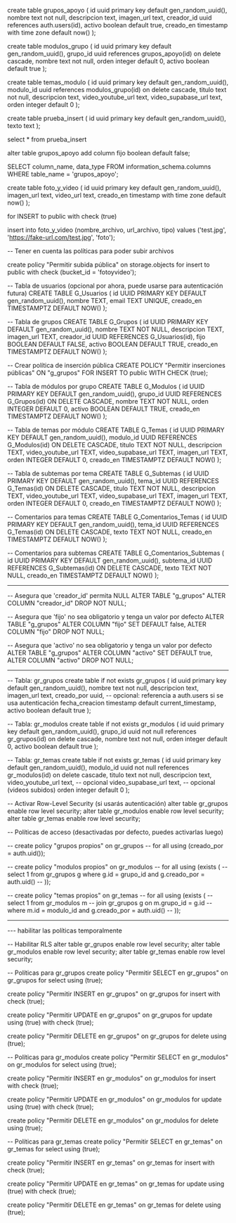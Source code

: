 create table grupos_apoyo (
  id uuid primary key default gen_random_uuid(),
  nombre text not null,
  descripcion text,
  imagen_url text,
  creador_id uuid references auth.users(id),
  activo boolean default true,
  creado_en timestamp with time zone default now()
);

create table modulos_grupo (
  id uuid primary key default gen_random_uuid(),
  grupo_id uuid references grupos_apoyo(id) on delete cascade,
  nombre text not null,
  orden integer default 0,
  activo boolean default true
);

create table temas_modulo (
  id uuid primary key default gen_random_uuid(),
  modulo_id uuid references modulos_grupo(id) on delete cascade,
  titulo text not null,
  descripcion text,
  video_youtube_url text,
  video_supabase_url text,
  orden integer default 0
);

create table prueba_insert (
  id uuid primary key default gen_random_uuid(),
  texto text
);

select * from prueba_insert

alter table grupos_apoyo
add column fijo boolean default false;

SELECT column_name, data_type
FROM information_schema.columns
WHERE table_name = 'grupos_apoyo';

create table foto_y_video (
  id uuid primary key default gen_random_uuid(),
  imagen_url text,
  video_url text,
  creado_en timestamp with time zone default now()
);



for INSERT
to public
with check (true)

insert into foto_y_video (nombre_archivo, url_archivo, tipo)
values ('test.jpg', 'https://fake-url.com/test.jpg', 'foto');


-- Tener en cuenta las políticas para poder subir archivos

create policy "Permitir subida pública"
on storage.objects
for insert
to public
with check (bucket_id = 'fotoyvideo');


-- Tabla de usuarios (opcional por ahora, puede usarse para autenticación futura)
CREATE TABLE G_Usuarios (
    id UUID PRIMARY KEY DEFAULT gen_random_uuid(),
    nombre TEXT,
    email TEXT UNIQUE,
    creado_en TIMESTAMPTZ DEFAULT NOW()
);

-- Tabla de grupos
CREATE TABLE G_Grupos (
    id UUID PRIMARY KEY DEFAULT gen_random_uuid(),
    nombre TEXT NOT NULL,
    descripcion TEXT,
    imagen_url TEXT,
    creador_id UUID REFERENCES G_Usuarios(id),
    fijo BOOLEAN DEFAULT FALSE,
    activo BOOLEAN DEFAULT TRUE,
    creado_en TIMESTAMPTZ DEFAULT NOW()
);

-- Crear política de inserción pública
CREATE POLICY "Permitir inserciones públicas"
ON "g_grupos"
FOR INSERT
TO public
WITH CHECK (true);

-- Tabla de módulos por grupo
CREATE TABLE G_Modulos (
    id UUID PRIMARY KEY DEFAULT gen_random_uuid(),
    grupo_id UUID REFERENCES G_Grupos(id) ON DELETE CASCADE,
    nombre TEXT NOT NULL,
    orden INTEGER DEFAULT 0,
    activo BOOLEAN DEFAULT TRUE,
    creado_en TIMESTAMPTZ DEFAULT NOW()
);

-- Tabla de temas por módulo
CREATE TABLE G_Temas (
    id UUID PRIMARY KEY DEFAULT gen_random_uuid(),
    modulo_id UUID REFERENCES G_Modulos(id) ON DELETE CASCADE,
    titulo TEXT NOT NULL,
    descripcion TEXT,
    video_youtube_url TEXT,
    video_supabase_url TEXT,
    imagen_url TEXT,
    orden INTEGER DEFAULT 0,
    creado_en TIMESTAMPTZ DEFAULT NOW()
);

-- Tabla de subtemas por tema
CREATE TABLE G_Subtemas (
    id UUID PRIMARY KEY DEFAULT gen_random_uuid(),
    tema_id UUID REFERENCES G_Temas(id) ON DELETE CASCADE,
    titulo TEXT NOT NULL,
    descripcion TEXT,
    video_youtube_url TEXT,
    video_supabase_url TEXT,
    imagen_url TEXT,
    orden INTEGER DEFAULT 0,
    creado_en TIMESTAMPTZ DEFAULT NOW()
);

-- Comentarios para temas
CREATE TABLE G_Comentarios_Temas (
    id UUID PRIMARY KEY DEFAULT gen_random_uuid(),
    tema_id UUID REFERENCES G_Temas(id) ON DELETE CASCADE,
    texto TEXT NOT NULL,
    creado_en TIMESTAMPTZ DEFAULT NOW()
);

-- Comentarios para subtemas
CREATE TABLE G_Comentarios_Subtemas (
    id UUID PRIMARY KEY DEFAULT gen_random_uuid(),
    subtema_id UUID REFERENCES G_Subtemas(id) ON DELETE CASCADE,
    texto TEXT NOT NULL,
    creado_en TIMESTAMPTZ DEFAULT NOW()
);




-----------------------------------------

-- Asegura que 'creador_id' permita NULL
ALTER TABLE "g_grupos"
ALTER COLUMN "creador_id" DROP NOT NULL;

-- Asegura que 'fijo' no sea obligatorio y tenga un valor por defecto
ALTER TABLE "g_grupos"
ALTER COLUMN "fijo" SET DEFAULT false,
ALTER COLUMN "fijo" DROP NOT NULL;

-- Asegura que 'activo' no sea obligatorio y tenga un valor por defecto
ALTER TABLE "g_grupos"
ALTER COLUMN "activo" SET DEFAULT true,
ALTER COLUMN "activo" DROP NOT NULL;


-------------------------------------------------------


-- Tabla: gr_grupos
create table if not exists gr_grupos (
  id uuid primary key default gen_random_uuid(),
  nombre text not null,
  descripcion text,
  imagen_url text,
  creado_por uuid, -- opcional: referencia a auth.users si se usa autenticación
  fecha_creacion timestamp default current_timestamp,
  activo boolean default true
);

-- Tabla: gr_modulos
create table if not exists gr_modulos (
  id uuid primary key default gen_random_uuid(),
  grupo_id uuid not null references gr_grupos(id) on delete cascade,
  nombre text not null,
  orden integer default 0,
  activo boolean default true
);

-- Tabla: gr_temas
create table if not exists gr_temas (
  id uuid primary key default gen_random_uuid(),
  modulo_id uuid not null references gr_modulos(id) on delete cascade,
  titulo text not null,
  descripcion text,
  video_youtube_url text,        -- opcional
  video_supabase_url text,       -- opcional (videos subidos)
  orden integer default 0
);

-- Activar Row-Level Security (si usarás autenticación)
alter table gr_grupos enable row level security;
alter table gr_modulos enable row level security;
alter table gr_temas enable row level security;

-- Políticas de acceso (desactivadas por defecto, puedes activarlas luego)

-- create policy "grupos propios" on gr_grupos
-- for all using (creado_por = auth.uid());

-- create policy "modulos propios" on gr_modulos
-- for all using (exists (
--   select 1 from gr_grupos g where g.id = grupo_id and g.creado_por = auth.uid()
-- ));

-- create policy "temas propios" on gr_temas
-- for all using (exists (
--   select 1 from gr_modulos m
--   join gr_grupos g on m.grupo_id = g.id
--   where m.id = modulo_id and g.creado_por = auth.uid()
-- ));



----
--- habilitar las políticas temporalmente

-- Habilitar RLS
alter table gr_grupos enable row level security;
alter table gr_modulos enable row level security;
alter table gr_temas enable row level security;

-- Políticas para gr_grupos
create policy "Permitir SELECT en gr_grupos"
on gr_grupos for select using (true);

create policy "Permitir INSERT en gr_grupos"
on gr_grupos for insert with check (true);

create policy "Permitir UPDATE en gr_grupos"
on gr_grupos for update using (true) with check (true);

create policy "Permitir DELETE en gr_grupos"
on gr_grupos for delete using (true);

-- Políticas para gr_modulos
create policy "Permitir SELECT en gr_modulos"
on gr_modulos for select using (true);

create policy "Permitir INSERT en gr_modulos"
on gr_modulos for insert with check (true);

create policy "Permitir UPDATE en gr_modulos"
on gr_modulos for update using (true) with check (true);

create policy "Permitir DELETE en gr_modulos"
on gr_modulos for delete using (true);

-- Políticas para gr_temas
create policy "Permitir SELECT en gr_temas"
on gr_temas for select using (true);

create policy "Permitir INSERT en gr_temas"
on gr_temas for insert with check (true);

create policy "Permitir UPDATE en gr_temas"
on gr_temas for update using (true) with check (true);

create policy "Permitir DELETE en gr_temas"
on gr_temas for delete using (true);
